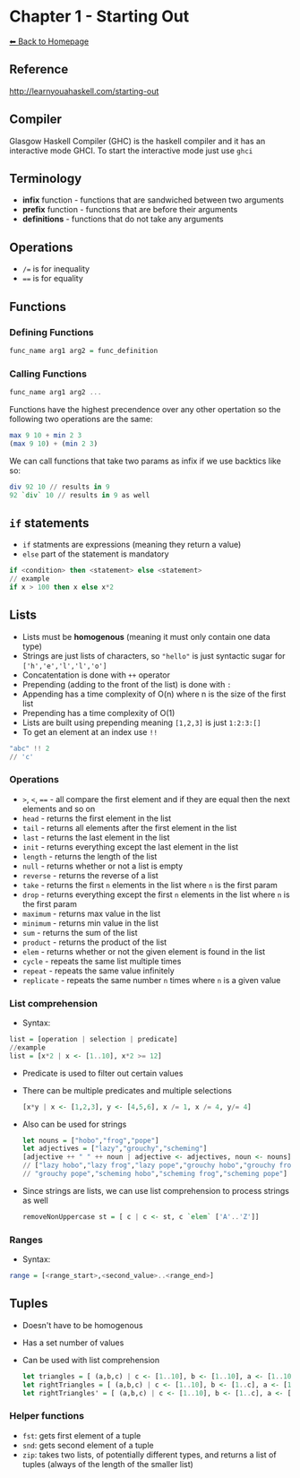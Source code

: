 # Chapter 1 - Starting Out
[⬅︎ Back to Homepage](../../index.md)
## Reference
http://learnyouahaskell.com/starting-out
## Compiler
Glasgow Haskell Compiler (GHC) is the haskell compiler and it has an interactive mode GHCI. To start the interactive mode just use `ghci`
## Terminology
- **infix** function - functions that are sandwiched between two arguments
- **prefix** function - functions that are before their arguments
- **definitions** - functions that do not take any arguments

## Operations
- `/=` is for inequality
- `==` is for equality

## Functions
### Defining Functions
```haskell
func_name arg1 arg2 = func_definition
```
### Calling Functions
```haskell
func_name arg1 arg2 ...
```
Functions have the highest precendence over any other opertation so the following two operations are the same:
```haskell
max 9 10 + min 2 3
(max 9 10) + (min 2 3)
```
We can call functions that take two params as infix if we use backtics like so:
```haskell
div 92 10 // results in 9
92 `div` 10 // results in 9 as well
```
## `if` statements
- `if` statments are expressions (meaning they return a value)
- `else` part of the statement is mandatory

```haskell
if <condition> then <statement> else <statement>
// example
if x > 100 then x else x*2
```
## Lists
- Lists must be **homogenous** (meaning it must only contain one data type)
- Strings are just lists of characters, so `"hello"` is just syntactic sugar for `['h','e','l','l','o']`
- Concatentation is done with `++` operator
- Prepending (adding to the front of the list) is done with `:`
- Appending has a time complexity of O(n) where n is the size of the first list
- Prepending has a time complexity of O(1)
- Lists are built using prepending meaning `[1,2,3]` is just `1:2:3:[]`
- To get an element at an index use `!!`

```haskell
"abc" !! 2
// 'c'
```
### Operations
- `>`, `<`, `==` - all compare the first element and if they are equal then the next elements and so on
- `head` - returns the first element in the list
- `tail` - returns all elements after the first element in the list
- `last` - returns the last element in the list
- `init` - returns everything except the last element in the list
- `length` - returns the length of the list
- `null` - returns whether or not a list is empty
- `reverse` - returns the reverse of a list
- `take` - returns the first `n` elements in the list where `n` is the first param
- `drop` - returns everything except the first `n` elements in the list where `n` is the first param
- `maximum` - returns max value in the list
- `minimum` - returns min value in the list
- `sum` - returns the sum of the list
- `product` - returns the product of the list
- `elem` - returns whether or not the given element is found in the list
- `cycle` - repeats the same list multiple times
- `repeat` - repeats the same value infinitely
- `replicate` - repeats the same number `n` times where `n` is a given value

### List comprehension
- Syntax:
```haskell
list = [operation | selection | predicate]
//example
list = [x*2 | x <- [1..10], x*2 >= 12]
```

- Predicate is used to filter out certain values
- There can be multiple predicates and multiple selections

  ```haskell
  [x*y | x <- [1,2,3], y <- [4,5,6], x /= 1, x /= 4, y/= 4]
  ```

- Also can be used for strings

  ```haskell
  let nouns = ["hobo","frog","pope"]
  let adjectives = ["lazy","grouchy","scheming"]
  [adjective ++ " " ++ noun | adjective <- adjectives, noun <- nouns]
  // ["lazy hobo","lazy frog","lazy pope","grouchy hobo","grouchy frog",
  // "grouchy pope","scheming hobo","scheming frog","scheming pope"]
  ```

- Since strings are lists, we can use list comprehension to process strings as well

  ```haskell
  removeNonUppercase st = [ c | c <- st, c `elem` ['A'..'Z']]
  ```

### Ranges
- Syntax:
```haskell
range = [<range_start>,<second_value>..<range_end>]
```

## Tuples
- Doesn't have to be homogenous
- Has a set number of values
- Can be used with list comprehension

  ```haskell
  let triangles = [ (a,b,c) | c <- [1..10], b <- [1..10], a <- [1..10] ] // Gets all triangles with all sides being less than 10
  let rightTriangles = [ (a,b,c) | c <- [1..10], b <- [1..c], a <- [1..b], a^2 + b^2 == c^2] // Gets all right triangles with all sides being less than 10
  let rightTriangles' = [ (a,b,c) | c <- [1..10], b <- [1..c], a <- [1..b], a^2 + b^2 == c^2, a+b+c == 24] // Gets all right triangles with all sides being less than 10 and a perimeter of less than 24
  ```

### Helper functions
- `fst`: gets first element of a tuple
- `snd`: gets second element of a tuple
- `zip`: takes two lists, of potentially different types, and returns a list of tuples (always of the length of the smaller list)
